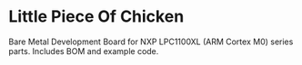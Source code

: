 # Little Piece Of Chicken
Bare Metal Development Board for NXP LPC1100XL (ARM Cortex M0) series parts.
Includes BOM and example code.